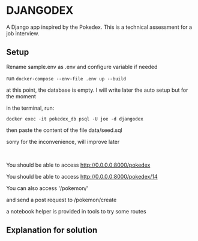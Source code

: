 # DJANGODEX

A Django app inspired by the Pokedex. This is a technical assessment for a job interview.

## Setup


Rename sample.env as .env and configure variable if needed

run `docker-compose --env-file .env up --build`

at this point, the database is empty. I will write later the auto setup but for the moment

in the terminal, run:

`docker exec -it pokedex_db psql -U joe -d djangodex`

then paste the content of the file data/seed.sql

sorry for the inconvenience, will improve later


&nbsp;

You should be able to access http://0.0.0.0:8000/pokedex

You should be able to access http://0.0.0.0:8000/pokedex/14

You can also access '/pokemon/'

and send a post request to /pokemon/create

a notebook helper is provided in tools to try some routes

## Explanation for solution

